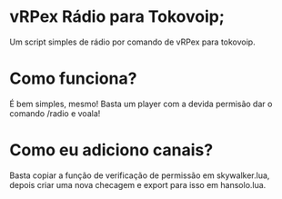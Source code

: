 # vRPex Rádio para Tokovoip;
Um script simples de rádio por comando de vRPex para tokovoip.

# Como funciona?
É bem simples, mesmo! Basta um player com a devida permisão dar o comando /radio e voala!

# Como eu adiciono canais?
Basta copiar a função de verificação de permissão em skywalker.lua, depois criar uma nova checagem e export para isso em hansolo.lua.
